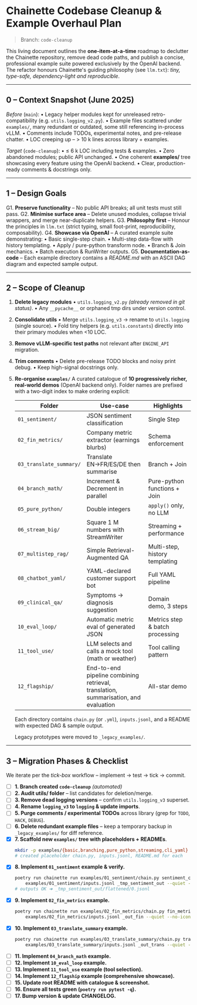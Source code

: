 # Chainette Codebase Cleanup & Example Overhaul Plan

> Branch: `code-cleanup`

This living document outlines the **one-item-at-a-time** roadmap to declutter the Chainette repository, remove dead code paths, and publish a concise, professional example suite powered exclusively by the OpenAI backend.  The refactor honours Chainette's guiding philosophy (see `llm.txt`): *tiny, type-safe, dependency-light and reproducible*.

-----------------------------------------------------------------------------
## 0 – Context Snapshot (June 2025)

*Before* (`main`):
• Legacy helper modules kept for unreleased retro-compatibility (e.g. `utils.logging_v2.py`).
• Example files scattered under `examples/`, many redundant or outdated, some still referencing in-process vLLM.
• Comments include TODOs, experimental notes, and pre-release chatter.
• LOC creeping up – > 10 k lines across library + examples.

*Target* (`code-cleanup`):
• ≤ 6 k LOC including tests & examples.
• Zero abandoned modules; public API unchanged.
• One coherent **examples/** tree showcasing every feature using the OpenAI backend.
• Clear, production-ready comments & docstrings only.

-----------------------------------------------------------------------------
## 1 – Design Goals

G1. **Preserve functionality** – No public API breaks; all unit tests must still pass.
G2. **Minimise surface area** – Delete unused modules, collapse trivial wrappers, and merge near-duplicate helpers.
G3. **Philosophy first** – Honour the principles in `llm.txt` (strict typing, small foot-print, reproducibility, composability).
G4. **Showcase via OpenAI** – A curated example suite demonstrating:
   • Basic single-step chain.
   • Multi-step data-flow with history templating.
   • Apply / pure-python transform node.
   • Branch & Join mechanics.
   • Batch execution & RunWriter outputs.
G5. **Documentation-as-code** – Each example directory contains a *README.md* with an ASCII DAG diagram and expected sample output.

-----------------------------------------------------------------------------
## 2 – Scope of Cleanup

1. **Delete legacy modules**
   • `utils.logging_v2.py` *(already removed in git status)*.
   • Any `__pycache__` or orphaned tmp dirs under version control.
2. **Consolidate utils**
   • Merge `utils.logging_v3` → rename to `utils.logging` (single source).
   • Fold tiny helpers (e.g. `utils.constants`) directly into their primary modules when <10 LOC.
3. **Remove vLLM-specific test paths** not relevant after `ENGINE_API` migration.
4. **Trim comments**
   • Delete pre-release TODO blocks and noisy print debug.
   • Keep high-signal docstrings only.
5. **Re-organise `examples/`**
   A curated catalogue of **10 progressively richer, real-world demos** (OpenAI backend only).  Folder names are prefixed with a two-digit index to make ordering explicit:

   | Folder | Use-case | Highlights |
   |--------|---------|------------|
   | `01_sentiment/` | JSON sentiment classification | Single Step |
   | `02_fin_metrics/` | Company metric extractor (earnings blurbs) | Schema enforcement |
   | `03_translate_summary/` | Translate EN→FR/ES/DE then summarise | Branch + Join |
   | `04_branch_math/` | Increment & Decrement in parallel | Pure-python functions + Join |
   | `05_pure_python/` | Double integers | `apply()` only, no LLM |
   | `06_stream_big/` | Square 1 M numbers with StreamWriter | Streaming + performance |
   | `07_multistep_rag/` | Simple Retrieval-Augmented QA | Multi-step, history templating |
   | `08_chatbot_yaml/` | YAML-declared customer support bot | Full YAML pipeline |
   | `09_clinical_qa/` | Symptoms → diagnosis suggestion | Domain demo, 3 steps |
   | `10_eval_loop/` | Automatic metric eval of generated JSON | Metrics step & batch processing |
   | `11_tool_use/` | LLM selects and calls a mock tool (math or weather) | Tool calling pattern |
   | `12_flagship/` | End-to-end pipeline combining retrieval, translation, summarisation, and evaluation | All-star demo |

   Each directory contains `chain.py` (or `.yml`), `inputs.jsonl`, and a README with expected DAG & sample output.

   Legacy prototypes were moved to `_legacy_examples/`.

-----------------------------------------------------------------------------
## 3 – Migration Phases & Checklist

We iterate per the *tick-box* workflow – implement → test → tick → commit.

- [ ] **1. Branch created `code-cleanup`** *(automated)*
- [ ] **2. Audit utils/ folder** – list candidates for deletion/merge.
- [ ] **3. Remove dead logging versions** – confirm `utils.logging_v3` superset.
- [ ] **4. Rename `logging_v3` to `logging` & update imports**.
- [ ] **5. Purge comments / experimental TODOs** across library (grep for `TODO`, `HACK`, `DEBUG`).
- [ ] **6. Delete redundant example files** – keep a temporary backup in `_legacy_examples/` for diff reference.
- [x] **7. Scaffold new `examples/` tree with placeholders + READMEs**.
   ```bash
   mkdir -p examples/{basic,branching,pure_python,streaming,cli_yaml}
   # created placeholder chain.py, inputs.jsonl, README.md for each
   ```
- [x] **8. Implement `01_sentiment` example & verify.**
   ```bash
   poetry run chainette run examples/01_sentiment/chain.py sentiment_chain \
       examples/01_sentiment/inputs.jsonl _tmp_sentiment_out --quiet --no-icons
   # outputs OK ➜ _tmp_sentiment_out/flattened/0.jsonl
   ```
- [x] **9. Implement `02_fin_metrics` example.**
   ```bash
   poetry run chainette run examples/02_fin_metrics/chain.py fin_metrics_chain \
       examples/02_fin_metrics/inputs.jsonl _out_fin --quiet --no-icons
   ```
- [x] **10. Implement `03_translate_summary` example.**
   ```bash
   poetry run chainette run examples/03_translate_summary/chain.py translate_chain \
       examples/03_translate_summary/inputs.jsonl _out_trans --quiet --no-icons
   ```
- [ ] **11. Implement `04_branch_math` example.**
- [ ] **12. Implement `10_eval_loop` example.**
- [ ] **13. Implement `11_tool_use` example (tool selection).**
- [ ] **14. Implement `12_flagship` example (comprehensive showcase).**
- [ ] **15. Update root README with catalogue & screenshot.**
- [ ] **16. Ensure all tests green (`poetry run pytest -q`).**
- [ ] **17. Bump version & update CHANGELOG.**